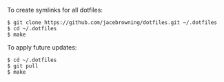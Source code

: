 To create symlinks for all dotfiles:

```
$ git clone https://github.com/jacebrowning/dotfiles.git ~/.dotfiles
$ cd ~/.dotfiles
$ make 
```

To apply future updates:

```
$ cd ~/.dotfiles
$ git pull
$ make
```
